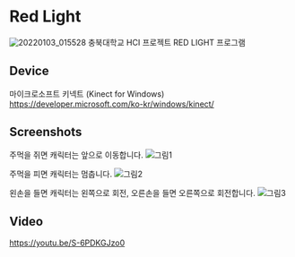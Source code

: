 # Red Light
![20220103_015528](https://user-images.githubusercontent.com/43159295/147883184-46ccc7dd-aa33-442c-a73a-9e408ba13362.png)
충북대학교 HCI 프로젝트 RED LIGHT 프로그램

## Device
마이크로소프트 키넥트 (Kinect for Windows)  
https://developer.microsoft.com/ko-kr/windows/kinect/

## Screenshots
주먹을 쥐면 캐릭터는 앞으로 이동합니다.
![그림1](https://user-images.githubusercontent.com/43159295/147883260-f717f4de-93d1-4eb9-bc89-41c096db16e6.gif)

주먹을 피면 캐릭터는 멈춥니다.
![그림2](https://user-images.githubusercontent.com/43159295/147883290-00bc8271-034b-4c4b-ab4a-cc8cb065ea8b.gif)

왼손을 들면 캐릭터는 왼쪽으로 회전, 오른손을 들면 오른쪽으로 회전합니다.
![그림3](https://user-images.githubusercontent.com/43159295/147883301-2aa9ad19-703e-4339-9a56-63f8310aebd7.gif)

## Video
https://youtu.be/S-6PDKGJzo0